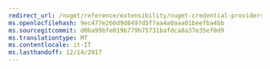 ```yaml
---
redirect_url: /nuget/reference/extensibility/nuget-credential-providers-for-visual-studio
ms.openlocfilehash: 9ec477e260d9d8497d5f7aa4a0aaa01beefba4bb
ms.sourcegitcommit: d0ba99bfe019b779b75731bafdca8a37e35ef0d9
ms.translationtype: MT
ms.contentlocale: it-IT
ms.lasthandoff: 12/14/2017
---
```

